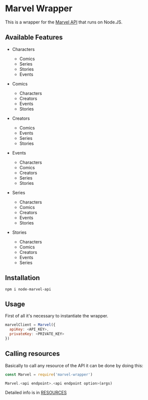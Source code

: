# Marvel Wrapper

This is a wrapper for the [Marvel API](https://developer.marvel.com/docs) that runs on Node.JS.

## Available Features

- Characters
  - Comics
  - Series
  - Stories
  - Events

- Comics
  - Characters
  - Creators
  - Events
  - Stories

- Creators
  - Comics
  - Events
  - Series
  - Stories

- Events
  - Characters
  - Comics
  - Creators
  - Series
  - Stories

- Series
  - Characters
  - Comics
  - Creators
  - Events
  - Stories

- Stories
  - Characters
  - Comics
  - Creators
  - Events
  - Series

## Installation

```
npm i node-marvel-api
```

## Usage

First of all it's necessary to instantiate the wrapper.

```js
marvelClient = Marvel({ 
  apiKey: <API_KEY>,
  privateKey: <PRIVATE_KEY> 
})
```

## Calling resources

Basically to call any resource of the API it can be done by doing this:

```js
const Marvel = require('marvel-wrapper')

Marvel.<api endpoint>.<api endpoint option>(args)
```

Detailed info is in [RESOURCES](./docs/RESOURCES.md)